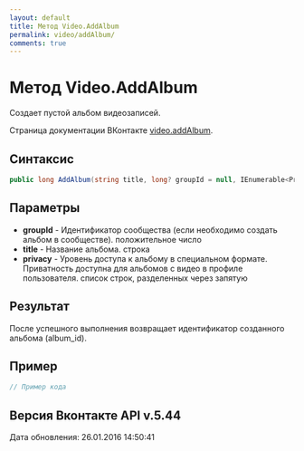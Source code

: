 ```yaml
---
layout: default
title: Метод Video.AddAlbum
permalink: video/addAlbum/
comments: true
---
```

# Метод Video.AddAlbum
Создает пустой альбом видеозаписей.

Страница документации ВКонтакте [video.addAlbum](https://vk.com/dev/video.addAlbum).
## Синтаксис
``` csharp
public long AddAlbum(string title, long? groupId = null, IEnumerable<Privacy> privacy = null)
```

## Параметры
+ **groupId** - Идентификатор сообщества (если необходимо создать альбом в сообществе). положительное число
+ **title** - Название альбома. строка
+ **privacy** - Уровень доступа к альбому в специальном формате. 
Приватность доступна для альбомов с видео в профиле пользователя. список строк, разделенных через запятую

## Результат
После успешного выполнения возвращает  идентификатор созданного альбома (album_id).

## Пример
``` csharp
// Пример кода
```

## Версия Вконтакте API v.5.44
Дата обновления: 26.01.2016 14:50:41
